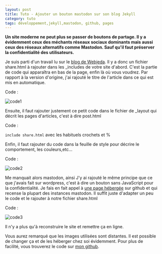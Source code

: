 ```yaml
---
layout: post
title: Tuto - Ajouter un bouton mastodon sur son blog Jekyll
category: tuto
tags: développement,jekyll,mastodon, github, pages
---
```


**Un site moderne ne peut plus se passer de boutons de partage. Il y a évidemment ceux des méchants réseaux sociaux dominants mais aussi ceux des réseaux alternatifs comme Mastodon. Sauf qu'il faut préserver la confidentialité des utilisateurs.**

Je suis parti d'un travail lu sur le [blog de Webjeda](https://blog.webjeda.com/share-buttons-jekyll/). Il y a donc un fichier share.html à rajouter dans les _includes de votre site d'abord. C'est la partie de code qui apparaîtra en bas de la page, enfin là où vous voudrez. Par rapport à la version d'origine, j'ai rajouté le titre de l'article dans ce qui est mis en automatique.

Code :

![code1](https://filedn.eu/llqi9IBxlYouGRXYG2xlROb/img/2020/mastobutton1.png)

Ensuite, il faut rajouter justement ce petit code dans le fichier de _layout qui décrit les pages d'articles, c'est à dire post.html

Code :

 `include share.html` avec les habituels crochets et %

Enfin, il faut rajouter du code dans la feuille de style pour décrire le comportement, les couleurs,etc...

Code :

![code2](https://filedn.eu/llqi9IBxlYouGRXYG2xlROb/img/2020/mastobutton2.png)

Me manquait alors mastodon, ainsi
J'y ai rajouté le même principe que ce que j'avais fait sur wordpress, c'est à dire un bouton sans JavaScript pour la confidentialité. Je fais en fait appel à [une page hébergée](https://sharetomastodon.github.io/about/) sur github et qui recense la plupart des instances mastodon. Il suffit juste d'adapter un peu le code et le rajouter à notre fichier share.html

Code :

![code3](https://filedn.eu/llqi9IBxlYouGRXYG2xlROb/img/2020/mastobutton3.png)

Il n'y a plus qu'à reconstruire le site et remettre ça en ligne. 

Vous aurez remarqué que les images utilisées sont distantes. Il est possible de changer ça et de les héberger chez soi évidemment. Pour plus de facilité, vous trouverez le code sur [mon github](https://github.com/Icemanfr75/icemanfr75.github.io).
